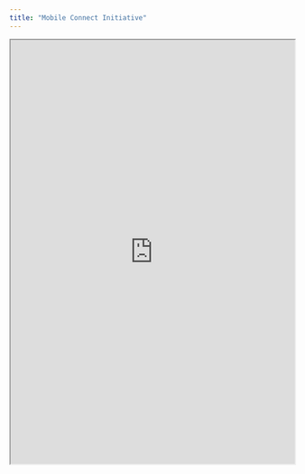 ```yaml
---
title: "Mobile Connect Initiative"
---
```



<iframe height="750" width="100%" src="https://ewelton.github.io/ktest/wiki.html#Mobile%20Connect%20Initiative"></iframe>

